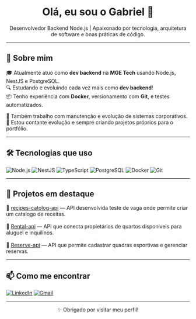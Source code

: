 <h1 align="center">Olá, eu sou o Gabriel 👋</h1>

<p align="center">
  Desenvolvedor Backend Node.js | Apaixonado por tecnologia, arquitetura de software e boas práticas de código.
</p>

---

## 🚀 Sobre mim

🎓 Atualmente atuo como **dev backend** na **MGE Tech** usando Node.js, NestJS e PostgreSQL.  
🔍 Estudando e evoluindo cada vez mais como **dev backend**!  
📦 Tenho experiência com **Docker**, versionamento com **Git**, e testes automatizados.

💼 Também trabalho com manutenção e evolução de sistemas corporativos.  
🔧 Estou contante evolução e sempre criando projetos próprios para o portfólio.

---

## 🛠️ Tecnologias que uso

![Node.js](https://img.shields.io/badge/-Node.js-43853D?style=for-the-badge&logo=node.js&logoColor=white)
![NestJS](https://img.shields.io/badge/-NestJS-E0234E?style=for-the-badge&logo=nestjs&logoColor=white)
![TypeScript](https://img.shields.io/badge/-TypeScript-3178C6?style=for-the-badge&logo=typescript&logoColor=white)
![PostgreSQL](https://img.shields.io/badge/-PostgreSQL-336791?style=for-the-badge&logo=postgresql&logoColor=white)
![Docker](https://img.shields.io/badge/-Docker-2496ED?style=for-the-badge&logo=docker&logoColor=white)
![Git](https://img.shields.io/badge/-Git-F05032?style=for-the-badge&logo=git&logoColor=white)

---

## 🧠 Projetos em destaque

🔗 [recipes-catolog-api](https://github.com/Reistr12/recipe-catalog-api) — API desenvolvida teste de vaga onde permite criar um catalogo de receitas. <br>  
🔗 [Rental-api](https://github.com/Reistr12/rental-api) — API que conecta propietários de quartos disponiveis para aluguel e inquilinos.<br>  
🔗 [Reserve-api](https://github.com/Reistr12/reservas-api) — API que permite cadastrar quadras esportivas e gerenciar reservas.<br>  


---

## 📫 Como me encontrar

[![LinkedIn](https://img.shields.io/badge/-LinkedIn-0A66C2?style=for-the-badge&logo=linkedin&logoColor=white)](www.linkedin.com/in/gabriel-reis-13a035350/)
[![Gmail](https://img.shields.io/badge/-Email-EA4335?style=for-the-badge&logo=gmail&logoColor=white)](mailto:reisdev.gabriel@gmail.com)

---

<p align="center">✨ Obrigado por visitar meu perfil!</p>
